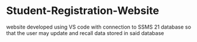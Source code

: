 # Student-Registration-Website
website developed using VS code with connection to SSMS 21 database so that the user may update and recall data stored in said database
